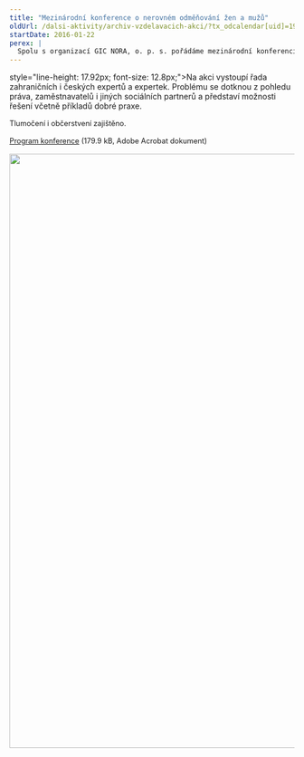 ```yaml
---
title: "Mezinárodní konference o nerovném odměňování žen a mužů"
oldUrl: /dalsi-aktivity/archiv-vzdelavacich-akci/?tx_odcalendar[uid]=194&cHash=91f93f9b60a2b86344fec5104e7dd008
startDate: 2016-01-22
perex: |
  Spolu s organizací GIC NORA, o. p. s. pořádáme mezinárodní konferenci k tématu nerovného odměňování žen a mužů. Konference se uskuteční v pátek 22. ledna 2016 v Kanceláři veřejného ochránce práv v Brně.
---
```


<p>style="line-height: 17.92px; font-size: 12.8px;">Na akci vystoupí řada zahraničních i českých expertů a expertek. Problému se dotknou z pohledu práva, zaměstnavatelů i jiných sociálních partnerů a představí možnosti řešení včetně příkladů dobré praxe. </p>
<p style="line-height: 17.92px; font-size: 12.8px;"><span style="line-height: 17.92px; font-size: 12.8px;">Tlumočení i občerstvení zajištěno.</span></p>
<p style="line-height: 17.92px; font-size: 12.8px;"><span style="line-height: 17.92px; font-size: 12.8px;"><a href="https://www.ochrance.cz/fileadmin/user_upload/Konference/Konference_2016/nerovne-odmenovani-CZ.pdf" target="_blank">Program konference</a> (179.9 kB, Adobe Acrobat dokument)</span></p>
<p style="line-height: 17.92px; font-size: 12.8px;"><img src="https://www.ochrance.cz/uploads/RTEmagicC_odmenovani-prog.jpg.jpg" width="627" height="1050" alt="" /></p>
